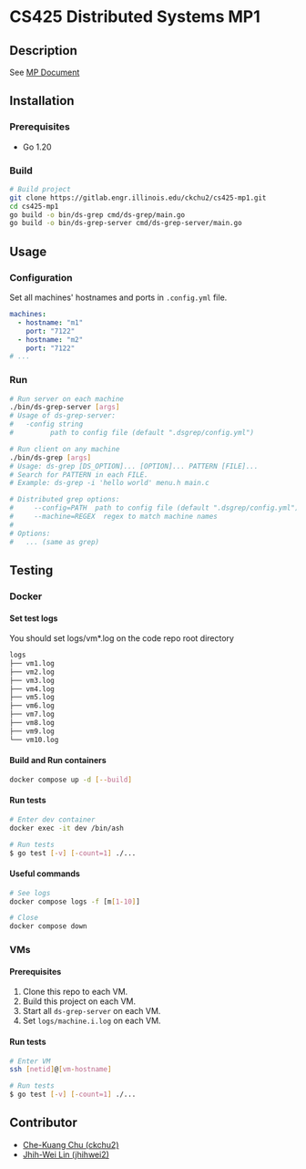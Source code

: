 # CS425 Distributed Systems MP1

## Description

See [MP Document](./docs/MP1.CS425.FA23.pdf)

## Installation

### Prerequisites

- Go 1.20

### Build

```bash
# Build project
git clone https://gitlab.engr.illinois.edu/ckchu2/cs425-mp1.git
cd cs425-mp1
go build -o bin/ds-grep cmd/ds-grep/main.go
go build -o bin/ds-grep-server cmd/ds-grep-server/main.go
```

## Usage

### Configuration

Set all machines' hostnames and ports in `.config.yml` file.

```yaml
machines:
  - hostname: "m1"
    port: "7122"
  - hostname: "m2"
    port: "7122"
# ...
```

### Run

```bash
# Run server on each machine
./bin/ds-grep-server [args]
# Usage of ds-grep-server:
#   -config string
#         path to config file (default ".dsgrep/config.yml")

# Run client on any machine
./bin/ds-grep [args]
# Usage: ds-grep [DS_OPTION]... [OPTION]... PATTERN [FILE]...
# Search for PATTERN in each FILE.
# Example: ds-grep -i 'hello world' menu.h main.c

# Distributed grep options:
#     --config=PATH  path to config file (default ".dsgrep/config.yml")
#     --machine=REGEX  regex to match machine names
#
# Options:
#   ... (same as grep)
```

## Testing

### Docker

#### Set test logs

You should set logs/vm\*.log on the code repo root directory

```bash
logs
├── vm1.log
├── vm2.log
├── vm3.log
├── vm4.log
├── vm5.log
├── vm6.log
├── vm7.log
├── vm8.log
├── vm9.log
└── vm10.log
```

#### Build and Run containers

```bash
docker compose up -d [--build]
```

#### Run tests

```bash
# Enter dev container
docker exec -it dev /bin/ash

# Run tests
$ go test [-v] [-count=1] ./...
```

#### Useful commands

```bash
# See logs
docker compose logs -f [m[1-10]]

# Close
docker compose down
```

### VMs

#### Prerequisites

1. Clone this repo to each VM.
2. Build this project on each VM.
3. Start all `ds-grep-server` on each VM.
4. Set `logs/machine.i.log` on each VM.

#### Run tests

```bash
# Enter VM
ssh [netid]@[vm-hostname]

# Run tests
$ go test [-v] [-count=1] ./...
```

## Contributor

- [Che-Kuang Chu (ckchu2)](https://gitlab.engr.illinois.edu/ckchu2)
- [Jhih-Wei Lin (jhihwei2)](https://gitlab.engr.illinois.edu/jhihwei2)

